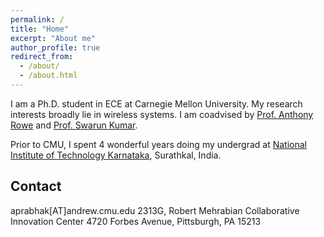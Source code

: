```yaml
---
permalink: /
title: "Home"
excerpt: "About me"
author_profile: true
redirect_from: 
  - /about/
  - /about.html
---
```


I am a Ph.D. student in ECE at Carnegie Mellon University. My research interests broadly lie in wireless systems. I am coadvised by [Prof. Anthony Rowe](https://users.ece.cmu.edu/~agr) and [Prof. Swarun Kumar](http://www.andrew.cmu.edu/user/swarunk/index.html).

Prior to CMU, I spent 4 wonderful years doing my undergrad at [National Institute of Technology Karnataka](https://www.nitk.ac.in/), Surathkal, India.

## Contact ##
aprabhak[AT]andrew.cmu.edu
2313G, Robert Mehrabian Collaborative Innovation Center
4720 Forbes Avenue, Pittsburgh, PA 15213